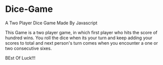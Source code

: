 # Dice-Game
A Two Player Dice Game Made By Javascript

This Game is a two player game, in which first player who hits the score of hundred wins.
You roll the dice when its your turn and keep adding your scores to total and next person's turn comes when you encounter a one or two consecutive sixes.

BEst Of Luck!!!
